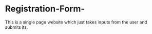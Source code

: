 # Registration-Form-
This is a single page website which just takes inputs from the user and submits its. 

